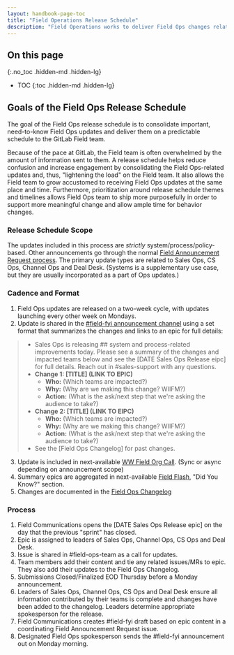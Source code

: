 ```yaml
---
layout: handbook-page-toc
title: "Field Operations Release Schedule"
description: "Field Operations works to deliver Field Ops changes related to Sales Ops, CS Ops, Channel Ops & Deal Desk (QTC) in a batched, bi-weekly release cadence."
---
```


## On this page
{:.no_toc .hidden-md .hidden-lg}

- TOC
{:toc .hidden-md .hidden-lg}

## Goals of the Field Ops Release Schedule 

The goal of the Field Ops release schedule is to consolidate important, need-to-know Field Ops updates and deliver them on a predictable schedule to the GitLab Field team. 

Because of the pace at GitLab, the Field team is often overwhelmed by the amount of information sent to them. A release schedule helps reduce confusion and increase engagement by consolidating the Field Ops-related updates and, thus, "lightening the load" on the Field team. It also allows the Field team to grow accustomed to receiving Field Ops updates at the same place and time. Furthermore, prioritization around release schedule themes and timelines allows Field Ops team to ship more purposefully in order to support more meaningful change and allow ample time for behavior changes.

### Release Schedule Scope

The updates included in this process are *strictly* system/process/policy-based. Other announcements go through the normal [Field Announcement Request process](/handbook/sales/field-communications/#requesting-field-announcements). The primary update types are related to Sales Ops, CS Ops, Channel Ops and Deal Desk. (Systems is a supplementary use case, but they are usually incorporated as a part of Ops updates.)

### Cadence and Format

1. Field Ops updates are released on a two-week cycle, with updates launching every other week on Mondays. 
1. Update is shared in the [#field-fyi announcement channel](/handbook/sales/sales-google-groups/field-fyi-channel/) using a set format that summarizes the changes and links to an epic for full details: 
>    - Sales Ops is releasing ## system and process-related improvements today. Please see a summary of the changes and impacted teams below and see the [DATE Sales Ops Release eipc] for full details. Reach out in #sales-support with any questions.
>    - **Change 1: [TITLE] (LINK TO EPIC)**
>       - **Who:** (Which teams are impacted?)
>       - **Why:** (Why are we making this change? WIIFM?)
>       - **Action:** (What is the ask/next step that we're asking the audience to take?) 
>    - **Change 2: [TITLE] (LINK TO EIPC)**
>       - **Who:** (Which teams are impacted?)
>       - **Why:** (Why are we making this change? WIIFM?)
>       - **Action:** (What is the ask/next step that we're asking the audience to take?) 
>    - See the [Field Ops Changelog] for past changes.
3. Update is included in next-available [WW Field Org Call](/handbook/sales/sales-meetings/#ww-field-org-call). (Sync or async depending on announcement scope) 
4. Summary epics are aggregated in next-available [Field Flash](/handbook/sales/field-communications/field-flash-newsletter/), "Did You Know?" section.
5. Changes are documented in the [Field Ops Changelog](/handbook/sales/field-operations/changelog/)

### Process

1. Field Communications opens the [DATE Sales Ops Release epic] on the day that the previous "sprint" has closed. 
1. Epic is assigned to leaders of Sales Ops, Channel Ops, CS Ops and Deal Desk.
1. Issue is shared in #field-ops-team as a call for updates.
1. Team members add their content and tie any related issues/MRs to epic. They also add their updates to the Field Ops Changelog.
1. Submissions Closed/Finalized EOD Thursday before a Monday announcement. 
1. Leaders of Sales Ops, Channel Ops, CS Ops and Deal Desk ensure all information contributed by their teams is complete and changes have been added to the changelog. Leaders determine appropriate spokesperson for the release. 
1. Field Communications creates #field-fyi draft based on epic content in a coordinating Field Announcement Request issue. 
1. Designated Field Ops spokesperson sends the #field-fyi announcement out on Monday morning. 

